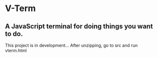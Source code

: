 # V-Term
## A JavaScript terminal for doing things you want to do.

This project is in development...
After unzipping, go to src and run vterm.html
